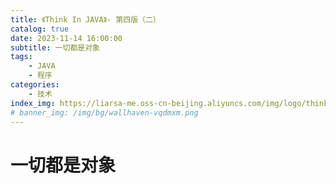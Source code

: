 ```yaml
---
title: 《Think In JAVA》- 第四版（二）
catalog: true
date: 2023-11-14 16:00:00
subtitle: 一切都是对象
tags:
    - JAVA
    - 程序
categories:
    - 技术
index_img: https://liarsa-me.oss-cn-beijing.aliyuncs.com/img/logo/think_in_java.png
# banner_img: /img/bg/wallhaven-vqdmxm.png
---
```


# 一切都是对象
